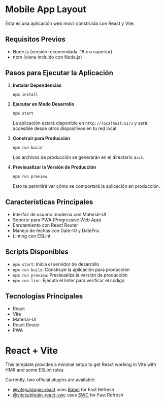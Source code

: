 # Mobile App Layout

Esta es una aplicación web móvil construida con React y Vite.

## Requisitos Previos

- Node.js (versión recomendada: 18.x o superior)
- npm (viene incluido con Node.js)

## Pasos para Ejecutar la Aplicación

1. **Instalar Dependencias**
   ```bash
   npm install
   ```

2. **Ejecutar en Modo Desarrollo**
   ```bash
   npm start
   ```
   La aplicación estará disponible en `http://localhost:5173` y será accesible desde otros dispositivos en tu red local.

3. **Construir para Producción**
   ```bash
   npm run build
   ```
   Los archivos de producción se generarán en el directorio `dist`.

4. **Previsualizar la Versión de Producción**
   ```bash
   npm run preview
   ```
   Esto te permitirá ver cómo se comportará la aplicación en producción.

## Características Principales

- Interfaz de usuario moderna con Material-UI
- Soporte para PWA (Progressive Web App)
- Enrutamiento con React Router
- Manejo de fechas con Date-IO y DateFns
- Linting con ESLint

## Scripts Disponibles

- `npm start`: Inicia el servidor de desarrollo
- `npm run build`: Construye la aplicación para producción
- `npm run preview`: Previsualiza la versión de producción
- `npm run lint`: Ejecuta el linter para verificar el código

## Tecnologías Principales

- React
- Vite
- Material-UI
- React Router
- PWA

# React + Vite

This template provides a minimal setup to get React working in Vite with HMR and some ESLint rules.

Currently, two official plugins are available:

- [@vitejs/plugin-react](https://github.com/vitejs/vite-plugin-react/blob/main/packages/plugin-react/README.md) uses [Babel](https://babeljs.io/) for Fast Refresh
- [@vitejs/plugin-react-swc](https://github.com/vitejs/vite-plugin-react-swc) uses [SWC](https://swc.rs/) for Fast Refresh
